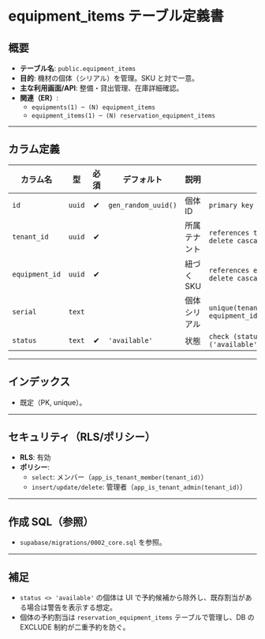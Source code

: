 # equipment_items テーブル定義書

## 概要
- **テーブル名**: `public.equipment_items`
- **目的**: 機材の個体（シリアル）を管理。SKU と対で一意。
- **主な利用画面/API**: 整備・貸出管理、在庫詳細確認。
- **関連（ER）**:
  - `equipments(1) ─ (N) equipment_items`
  - `equipment_items(1) ─ (N) reservation_equipment_items`

---

## カラム定義

| カラム名 | 型 | 必須 | デフォルト | 説明 | 制約 |
| --- | --- | :-: | --- | --- | --- |
| `id` | `uuid` | ✔︎ | `gen_random_uuid()` | 個体ID | `primary key` |
| `tenant_id` | `uuid` | ✔︎ |  | 所属テナント | `references tenants(id) on delete cascade` |
| `equipment_id` | `uuid` | ✔︎ |  | 紐づくSKU | `references equipments(id) on delete cascade` |
| `serial` | `text` |  |  | 個体シリアル | `unique(tenant_id, equipment_id, serial)` |
| `status` | `text` | ✔︎ | `'available'` | 状態 | `check (status in ('available','repair','lost'))` |

---

## インデックス
- 既定（PK, unique）。

---

## セキュリティ（RLS/ポリシー）
- **RLS**: 有効
- **ポリシー**:
  - `select`: メンバー（`app_is_tenant_member(tenant_id)`）
  - `insert/update/delete`: 管理者（`app_is_tenant_admin(tenant_id)`）

---

## 作成 SQL（参照）
- `supabase/migrations/0002_core.sql` を参照。

---

## 補足
- `status <> 'available'` の個体は UI で予約候補から除外し、既存割当がある場合は警告を表示する想定。
- 個体の予約割当は `reservation_equipment_items` テーブルで管理し、DB の EXCLUDE 制約が二重予約を防ぐ。
